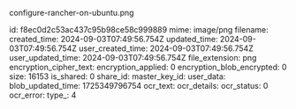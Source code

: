 configure-rancher-on-ubuntu.png

id: f8ec0d2c53ac437c95b98ce58c999889
mime: image/png
filename: 
created_time: 2024-09-03T07:49:56.754Z
updated_time: 2024-09-03T07:49:56.754Z
user_created_time: 2024-09-03T07:49:56.754Z
user_updated_time: 2024-09-03T07:49:56.754Z
file_extension: png
encryption_cipher_text: 
encryption_applied: 0
encryption_blob_encrypted: 0
size: 16153
is_shared: 0
share_id: 
master_key_id: 
user_data: 
blob_updated_time: 1725349796754
ocr_text: 
ocr_details: 
ocr_status: 0
ocr_error: 
type_: 4